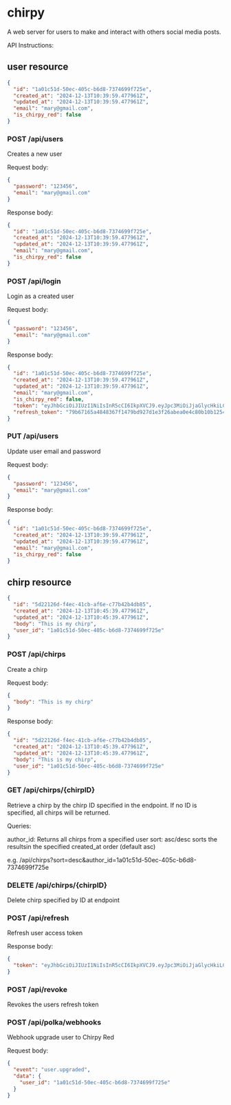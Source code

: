 # chirpy

A web server for users to make and interact with others social media posts.

API Instructions:

## user resource

```json
{
  "id": "1a01c51d-50ec-405c-b6d8-7374699f725e",
  "created_at": "2024-12-13T10:39:59.477961Z",
  "updated_at": "2024-12-13T10:39:59.477961Z",
  "email": "mary@gmail.com",
  "is_chirpy_red": false
}
```

### POST /api/users

Creates a new user

Request body:

```json
{
  "password": "123456",
  "email": "mary@gmail.com"
}
```

Response body:

```json
{
  "id": "1a01c51d-50ec-405c-b6d8-7374699f725e",
  "created_at": "2024-12-13T10:39:59.477961Z",
  "updated_at": "2024-12-13T10:39:59.477961Z",
  "email": "mary@gmail.com",
  "is_chirpy_red": false
}
```

### POST /api/login

Login as a created user

Request body:

```json
{
  "password": "123456",
  "email": "mary@gmail.com"
}
```

Response body:

```json
{
  "id": "1a01c51d-50ec-405c-b6d8-7374699f725e",
  "created_at": "2024-12-13T10:39:59.477961Z",
  "updated_at": "2024-12-13T10:39:59.477961Z",
  "email": "mary@gmail.com",
  "is_chirpy_red": false,
  "token": "eyJhbGciOiJIUzI1NiIsInR5cCI6IkpXVCJ9.eyJpc3MiOiJjaGlycHkiLCJzdWIiOjI1YmM1YzA4NS0yNDI1LTQzMDAtYjk1MC02MDkyMjc3Nzg0MWIiLCJleHAiOjE3MzQxMDk0NTAsImlheCI6MTckNDEwNTg1MM0.YJAWtDCow1p2XOLBEJMTMnEsKMBGq34_i1TEvxSzSVg",
  "refresh_token": "79b67165a4848367f1479bd927d1e3f26abea0e4c80b10b1254a9756cb763930!"
}
```

### PUT /api/users

Update user email and password

Request body:

```json
{
  "password": "123456",
  "email": "mary@gmail.com"
}
```

Response body:

```json
{
  "id": "1a01c51d-50ec-405c-b6d8-7374699f725e",
  "created_at": "2024-12-13T10:39:59.477961Z",
  "updated_at": "2024-12-13T10:39:59.477961Z",
  "email": "mary@gmail.com",
  "is_chirpy_red": false
}
```

## chirp resource

```json
{
  "id": "5d22126d-f4ec-41cb-af6e-c77b42b4db85",
  "created_at": "2024-12-13T10:45:39.477961Z",
  "updated_at": "2024-12-13T10:45:39.477961Z",
  "body": "This is my chirp",
  "user_id": "1a01c51d-50ec-405c-b6d8-7374699f725e"
}
```

### POST /api/chirps

Create a chirp

Request body:

```json
{
  "body": "This is my chirp"
}
```

Response body:

```json
{
  "id": "5d22126d-f4ec-41cb-af6e-c77b42b4db85",
  "created_at": "2024-12-13T10:45:39.477961Z",
  "updated_at": "2024-12-13T10:45:39.477961Z",
  "body": "This is my chirp",
  "user_id": "1a01c51d-50ec-405c-b6d8-7374699f725e"
}
```

### GET /api/chirps/{chirpID}

Retrieve a chirp by the chirp ID specified in the endpoint. If no ID is specified, all
chirps will be returned.

Queries:

author_id: Returns all chirps from a specified user
sort: asc/desc sorts the resultsin the specified created_at order (default asc)

e.g. /api/chirps?sort=desc&author_id=1a01c51d-50ec-405c-b6d8-7374699f725e

### DELETE /api/chirps/{chirpID}

Delete chirp specified by ID at endpoint

### POST /api/refresh

Refresh user access token

Response body:

```json
{
  "token": "eyJhbGciOiJIUzI1NiIsInR5cCI6IkpXVCJ9.eyJpc3MiOiJjaGlycHkiLCJzdWIiOjI1YmM1YzA4NS0yNDI1LTQzMDAtYjk1MC02MDkyMjc3Nzg0MWIiLCJleHAiOjE3MzQxMDk0NTAsImlheCI6MTckNDEwNTg1MM0.YJAWtDCow1p2XOLBEJMTMnEsKMBGq34_i1TEvxSzSVg"
}
```

### POST /api/revoke

Revokes the users refresh token

### POST /api/polka/webhooks

Webhook upgrade user to Chirpy Red

Request body:

```json
{
  "event": "user.upgraded",
  "data": {
    "user_id": "1a01c51d-50ec-405c-b6d8-7374699f725e"
  }
}
```
